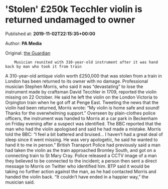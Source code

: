 
# 'Stolen' £250k Tecchler violin is returned undamaged to owner

Published at: **2019-11-02T22:15:35+00:00**

Author: **PA Media**

Original: [the Guardian](https://www.theguardian.com/music/2019/nov/02/stolen-250k-tecchler-violin-is-returned-undamaged-to-owner)


        Musician reunited with 310-year-old instrument after it was hand back by man who took it from train
      
A 310-year-old antique violin worth £250,000 that was stolen from a train in London has been returned to its owner with no damage.
Professional musician Stephen Morris, who said it was “devastating” to lose the instrument made by craftsman David Tecchler in 1709, reported the violin missing on 22 October.
He said he left the violin on the London Victoria to Orpington train when he got off at Penge East.
Tweeting the news that the violin had been returned, Morris wrote: “My violin is home safe and sound! Thanks for the overwhelming support.”
Overseen by plain-clothes police officers, the instrument was handed to Morris at a car park in Beckenham on Friday evening after a suspect was identified.
The BBC reported that the man who had the violin apologised and said he had made a mistake. Morris told the BBC: “I feel a bit battered and bruised... I haven’t had a great deal of sleep since it went missing. He was very apologetic, he said he wanted to hand it to me in person.”
British Transport Police had previously said a man had taken the violin as the train approached Bromley South, and got on a connecting train to St Mary Cray.
Police released a CCTV image of a man they believed to be connected to the incident; a person then sent a direct message to Morris on Twitter who identified him.
BTP said it would be taking no further action against the man, as he had contacted Morris and handed the violin back. “It couldn’t have ended in a happier way,” the musician said.
